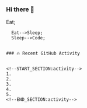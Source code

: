 ### Hi there 👋

<!--
**JohnAOSC/JohnAOSC** is a ✨ _special_ ✨ repository because its `README.md` (this file) appears on your GitHub profile.

Here are some ideas to get you started:

- 🔭 I’m currently working on ...
- 🌱 I’m currently learning ...
- 👯 I’m looking to collaborate on ...
- 🤔 I’m looking for help with ...
- 💬 Ask me about ...
- 📫 How to reach me: ...
- 😄 Pronouns: ...
- ⚡ Fun fact: ...

![Anurag's GitHub stats](https://github-readme-stats.vercel.app/api?username=JohnAOSC&show_icons=true&hide_border=false&title_color=3B1F94f&icon_color=FFE500&bg_color=09131B&text_color=ffffff&border_color=0c1a25)](https://github.com/anuraghazra/github-readme-stats)
![Anurag's GitHub stats](https://github-readme-stats.vercel.app/api?username=JohnAOSC&count_private=true)
![willianrod's wakatime stats](https://github-readme-stats.vercel.app/api/wakatime?username=JohnAOSC)](https://github.com/anuraghazra/github-readme-stats)

```mermaid
  graph TD;
      Code-->Eat;
      Eat-->Sleep;
      Sleep-->Code;
```

### 🔥 Recent GitHub Activity


<!--START_SECTION:activity-->
1. 
2. 
3. 
4. 
5. 
<!--END_SECTION:activity-->


